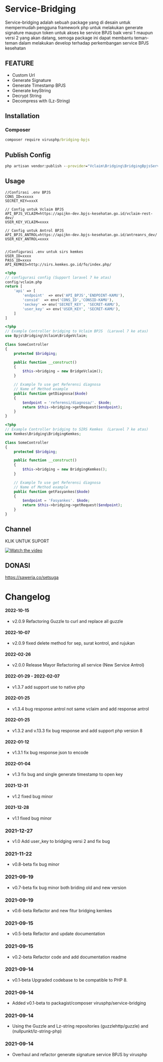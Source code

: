 # Service-Bridging

Service-bridging adalah sebuah package yang di desain untuk mempermudah pengguna framework php untuk melakukan generate signature maupun token untuk akses ke service BPJS baik versi 1 maupun versi 2 yang akan datang, semoga package ini dapat membantu teman-teman dalam melakukan develop terhadap perkembangan service BPJS kesehatan

## FEATURE

- Custom Url
- Generate Signature
- Generate Timestamp BPJS
- Generate keyString
- Decrypt String
- Decompress with (Lz-String)

## Installation

### Composer

```cmd
composer require virusphp/bridging-bpjs
```

## Publish Config

```cmd
php artisan vendor:publish --provider="Vclaim\Bridging\BridgingBpjsServiceProvider" --tag=config
```

## Usage

```env
//Confirasi .env BPJS
CONS_ID=xxxxx
SECRET_KEY=xxxX

// Config untuk Vclaim BPJS
API_BPJS_VCLAIM=https://apijkn-dev.bpjs-kesehatan.go.id/vclaim-rest-dev/
USER_KEY_VCLAIM=xxxx

// Config untuk Antrol BPJS
API_BPJS_ANTROL=https://apijkn-dev.bpjs-kesehatan.go.id/antreanrs_dev/
USER_KEY_ANTROL=xxxx


//Configurasi .env untuk sirs kemkes
USER_ID=xxxx
PASS_ID=xxxx
API_KEMKES=http://sirs.kemkes.go.id/fo/index.php/

```

```php
<?php
// configurasi config (Support laravel 7 ke atas)
config/vclaim.php
return [
	'api' => [
		'endpoint'  => env('API_BPJS','ENDPOINT-KAMU'),
		'consid'  => env('CONS_ID','CONSID-KAMU'),
		'seckey' => env('SECRET_KEY', 'SECRET-KAMU'),
		'user_key' => env('USER_KEY', 'SECRET-KAMU'),
	]
]

```

```php
<?php
// Example Controller bridging to Vclaim BPJS  (Laravel 7 ke atas)
use Bpjs\Bridging\Vclaim\BridgeVclaim;

Class SomeController
{
	protected $bridging;

	public function __construct()
	{
		$this->bridging = new BridgeVclaim();
	}

	// Example To use get Referensi diagnosa
	// Name of Method example
	public function getDiagnosa($kode)
	{
		$endpoint = 'referensi/diagnosa/'. $kode;
		return $this->bridging->getRequest($endpoint);
	}
}
```

```php
<?php
// Example Controller bridging to SIRS Kemkes  (Laravel 7 ke atas)
use Kemkes\Bridging\BridgingKemkes;

Class SomeController
{
	protected $bridging;

	public function __construct()
	{
		$this->bridging = new BridgingKemkes();
	}

	// Example To use get Referensi diagnosa
	// Name of Method example
	public function getFasyankes($kode)
	{
		$endpoint = 'Fasyankes'. $kode;
		return $this->bridging->getRequest($endpoint);
	}
}
```

## Channel

KLIK UNTUK SUPORT

[![Watch the video](https://yt3.ggpht.com/ytc/AMLnZu8mCU3GUNwlmATLo2gLb0K_jaWjahlc_qmbRxEl=s88-c-k-c0x00ffffff-no-rj)](https://www.youtube.com/watch?v=Gq8-YOnsR-k&t=257s)

## DONASI

https://saweria.co/setsuga

# Changelog

#### 2022-10-15

- v2.0.9 Refactoring Guzzle to curl and replace all guzzle

#### 2022-10-07

- v2.0.9 fixed delete method for sep, surat kontrol, and rujukan

#### 2022-02-26

- v2.0.0 Release Mayor Refactoring all service (New Service Antrol)

#### 2022-01-29 - 2022-02-07

- v1.3.7 add support use to native php

#### 2022-01-25

- v1.3.4 bug response antrol not same vclaim and add response antrol

#### 2022-01-25

- v1.3.2 and v.13.3 fix bug response and add support php version 8

#### 2022-01-12

- v1.3.1 fix bug response json to encode

#### 2022-01-04

- v1.3 fix bug and single generate timestamp to open key

#### 2021-12-31

- v1.2 fixed bug minor

#### 2021-12-28

- v1.1 fixed bug minor

### 2021-12-27

- v1.0 Add user_key to bridging versi 2 and fix bug

### 2021-11-22

- v0.8-beta fix bug minor

### 2021-09-19

- v0.7-beta fix bug minor both briding old and new version

### 2021-09-19

- v0.6-beta Refactor and new fitur bridging kemkes

### 2021-09-15

- v0.5-beta Refactor and update documentation

### 2021-09-15

- v0.2-beta Refactor code and add documentation readme

### 2021-09-14

- v0.1-beta Upgraded codebase to be compatible to PHP 8.

### 2021-09-14

- Added v0.1-beta to packagist/composer virusphp/service-bridging

### 2021-09-14

- Using the Guzzle and Lz-string repositories (guzzlehttp/guzzle) and (nullpunkt/lz-string-php)

### 2021-09-14

- Overhaul and refactor generate signature service BPJS by virusphp
